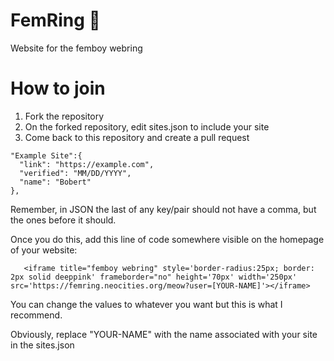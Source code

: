 # FemRing 🌸
Website for the femboy webring

# How to join

1. Fork the repository
2. On the forked repository, edit sites.json to include your site
3. Come back to this repository and create a pull request

```
"Example Site":{ 
  "link": "https://example.com",  
  "verified": "MM/DD/YYYY",
  "name": "Bobert"
},

```
Remember, in JSON the last of any key/pair should not have a comma, but the ones before it should.

Once you do this, add this line of code somewhere visible on the homepage of your website: 
```
   <iframe title="femboy webring" style='border-radius:25px; border: 2px solid deeppink' frameborder="no" height='70px' width='250px' src='https://femring.neocities.org/meow?user=[YOUR-NAME]'></iframe>
```
You can change the values to whatever you want but this is what I recommend. 

Obviously, replace "YOUR-NAME" with the name associated with your site in the sites.json
